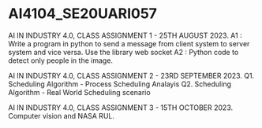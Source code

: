 # AI4104_SE20UARI057

AI IN INDUSTRY 4.0, CLASS ASSIGNMENT 1 - 25TH AUGUST 2023.
A1 : Write a program in python to send a message from client system to server system and vice versa.
Use the library web socket 
A2 : Python code to detect only people in the image. 

AI IN INDUSTRY 4.0, CLASS ASSIGNMENT 2 - 23RD SEPTEMBER 2023.
Q1. Scheduling Algorithm - Process Scheduling Analayis 
Q2. Scheduling Algorithm - Real World Scheduling scenario 


AI IN INDUSTRY 4.0, CLASS ASSIGNMENT 3 - 15TH OCTOBER 2023.
Computer vision and NASA RUL. 
